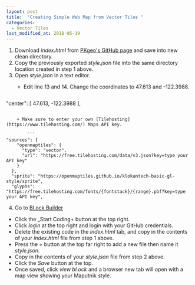 ```yaml
---
layout: post
title:  "Creating Simple Web Map from Vector Tiles "
categories:
  - Vector Tiles
last_modified_at: 2018-05-19
---
```


1. Download _index.html_ from [PKgeo's GitHub page](https://github.com/pkgeo-org/waurisa2018_workshop_data) and save into new clean directory.
2. Copy the previously exported _style.json_ file into the same directory location created in step 1 above.
3. Open _style.json_ in a text editor.
    + Edit line 13 and 14. Change the coordinates to 47.613 and -122.3988.

        ```
"center": [
  47.613,
  -122.3988
],
```

    + Make sure to enter your own [Tilehosting](https://www.tilehosting.com/) Maps API key.

        ```
"sources": {
    "openmaptiles": {
      "type": "vector",
      "url": "https://free.tilehosting.com/data/v3.json?key=type your API key"
    }
  },
  "sprite": "https://openmaptiles.github.io/klokantech-basic-gl-style/sprite",
  "glyphs": "https://free.tilehosting.com/fonts/{fontstack}/{range}.pbf?key=type your API key",
```

4. Go to [Bl.ock Builder](http://blockbuilder.org/)
+ Click the _Start Coding+ button at the top right.
+ Click _login_ at the top right and login with your GitHub credentials.
+ Delete the existing code in the _index.html_ tab, and copy in the contents of your _index.html_ file from step 1 above.
+ Press the _+_ button at the top far right  to add a new file then name it _style.json_.
+ Copy in the contents of your _style.json_ file from step 2 above.
+ Click the _Save_ button at the top.
+ Once saved, click _view bl.ock_ and a browser new tab will open with a map view showing your Maputnik style.
